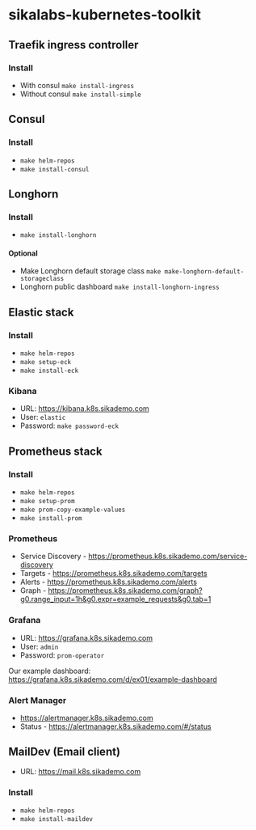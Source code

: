 # sikalabs-kubernetes-toolkit

## Traefik ingress controller

### Install

- With consul `make install-ingress`
- Without consul `make install-simple`

## Consul

### Install

- `make helm-repos`
- `make install-consul`

## Longhorn

### Install

- `make install-longhorn`

#### Optional

- Make Longhorn default storage class `make make-longhorn-default-storageclass`
- Longhorn public dashboard `make install-longhorn-ingress`

## Elastic stack

### Install

- `make helm-repos`
- `make setup-eck`
- `make install-eck`

### Kibana

- URL: https://kibana.k8s.sikademo.com
- User: `elastic`
- Password: `make password-eck`

## Prometheus stack

### Install

- `make helm-repos`
- `make setup-prom`
- `make prom-copy-example-values`
- `make install-prom`

### Prometheus

- Service Discovery - https://prometheus.k8s.sikademo.com/service-discovery
- Targets - https://prometheus.k8s.sikademo.com/targets
- Alerts - https://prometheus.k8s.sikademo.com/alerts
- Graph - https://prometheus.k8s.sikademo.com/graph?g0.range_input=1h&g0.expr=example_requests&g0.tab=1

### Grafana

- URL: https://grafana.k8s.sikademo.com
- User: `admin`
- Password: `prom-operator`

Our example dashboard: https://grafana.k8s.sikademo.com/d/ex01/example-dashboard

### Alert Manager

- https://alertmanager.k8s.sikademo.com
- Status - https://alertmanager.k8s.sikademo.com/#/status

## MailDev (Email client)

- URL: https://mail.k8s.sikademo.com

### Install

- `make helm-repos`
- `make install-maildev`
